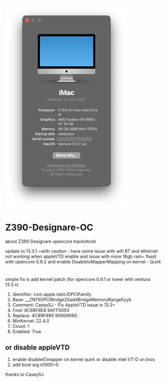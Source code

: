 ![alt text](https://github.com/cupecups/Z390-Designare-OC/blob/main/1311.png)

# Z390-Designare-OC
about Z390 Designare opencore hackintosh

update to 13.3.1 ~with caution - have some issue with wifi BT and ethernet not working when appleVTD enable and issue with more 16gb ram~
fixed with opencore 0.9.2 and enable DisableIoMapperMapping on kernel - Quirk
#
simple fix is add kernel patch (for opencore 0.9.1 or lower with ventura 13.3.x)
1. Identifier: com.apple.iokit.IOPCIFamily
2. Base: __ZN11IOPCIBridge20addBridgeMemoryRangeEyyb
3. Comment: CaseySJ - Fix AppleVTD issue in 13.3+
4. Find: 4C89F6E8 9AFF0000
5. Replace: 4C89F690 90909090
6. MinKernel: 22.4.0
7. Count: 1
8. Enabled: True
## or disable appleVTD
1. enable disableIOmapper on kernel quirk or disable intel VT-D on bios
2. add boot arg e1000=0


thanks to CaseySJ

